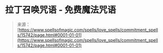 <!--yml

分类：未分类

日期：2024-06-12 18:55:20

-->

# 拉丁召唤咒语 - 免费魔法咒语

> 来源：[https://www.spellsofmagic.com/spells/love_spells/commitment_spells/15742/page.html#0001-01-01](https://www.spellsofmagic.com/spells/love_spells/commitment_spells/15742/page.html#0001-01-01)
